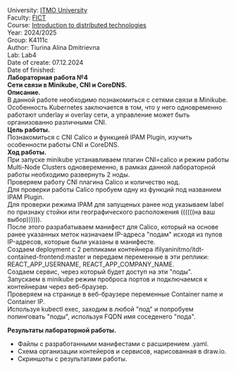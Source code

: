 University: [ITMO University](https://itmo.ru/ru/)   
Faculty: [FICT](https://fict.itmo.ru)   
Course: [Introduction to distributed technologies](https://github.com/itmo-ict-faculty/introduction-to-distributed-technologies)    
Year: 2024/2025   
Group: K4111c    
Author: Tiurina Alina Dmitrievna    
Lab: Lab4    
Date of create: 07.12.2024    
Date of finished:     
**Лабораторная работа №4**    
**Сети связи в Minikube, CNI и CoreDNS.**     
**Описание.**    
В данной работе необходимо познакомиться с сетями связи в Minikube. Особенность Kubernetes заключается в том, что у него одновременно работают underlay и overlay сети, а управление может быть организованно различными CNI.    
**Цель работы.**     
Познакомиться с CNI Calico и функцией IPAM Plugin, изучить особенности работы CNI и CoreDNS.     
**Ход работы.**    
При запуске minikube устанавливаем плагин CNI=calico и режим работы Multi-Node Clusters одновеременно, в рамках данной лабораторной работы необходимо развернуть 2 ноды.    
Проверяем работу CNI плагина Calico и количество нод.   
Для проверки работы Calico пробуем одну из функций под названием IPAM Plugin.   
Для проверки режима IPAM для запущеных ранее нод указываем label по признаку стойки или географического расположения ((((((на ваш выбор)))))).    
После этого разрабатываем манифест для Calico, который на основе ранее указанных меток назначаем IP-адреса "подам" исходя из пулов IP-адресов, которые были указаны в манифесте.   
Создаем deployment с 2 репликами контейнера ifilyaninitmo/itdt-contained-frontend:master и передаем переменные в эти реплики: REACT_APP_USERNAME, REACT_APP_COMPANY_NAME.    
Создаем сервис, через который будет доступ на эти "поды".    
Запускаем в minikube режим проброса портов и подключаемся к контейнерам через веб-браузер.     
Проверяем на странице в веб-браузере переменные Container name и Container IP.      
Используя kubectl exec, заходим в любой "под" и попробуем попинговать "поды", используя FQDN имя соседенего "пода".   

**Результаты лабораторной работы.**       
- Файлы с разработанными манифестами с расширением .yaml.    
- Схема организации контейеров и сервисов, нарисованная в draw.io.   
- Скриншоты c результатами работы.  
